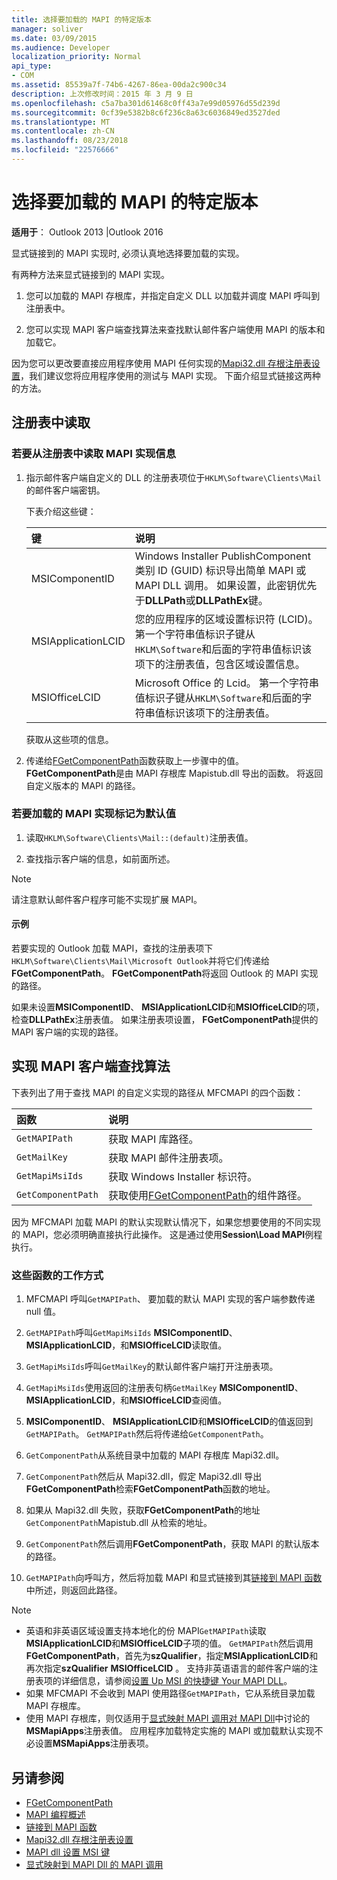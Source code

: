 ```yaml
---
title: 选择要加载的 MAPI 的特定版本
manager: soliver
ms.date: 03/09/2015
ms.audience: Developer
localization_priority: Normal
api_type:
- COM
ms.assetid: 85539a7f-74b6-4267-86ea-00da2c900c34
description: 上次修改时间：2015 年 3 月 9 日
ms.openlocfilehash: c5a7ba301d61468c0ff43a7e99d05976d55d239d
ms.sourcegitcommit: 0cf39e5382b8c6f236c8a63c6036849ed3527ded
ms.translationtype: MT
ms.contentlocale: zh-CN
ms.lasthandoff: 08/23/2018
ms.locfileid: "22576666"
---
```

# <a name="choose-a-specific-version-of-mapi-to-load"></a>选择要加载的 MAPI 的特定版本

**适用于**： Outlook 2013 |Outlook 2016 
  
显式链接到的 MAPI 实现时, 必须认真地选择要加载的实现。 
  
有两种方法来显式链接到的 MAPI 实现。 
  
1. 您可以加载的 MAPI 存根库，并指定自定义 DLL 以加载并调度 MAPI 呼叫到注册表中。
    
2. 您可以实现 MAPI 客户端查找算法来查找默认邮件客户端使用 MAPI 的版本和加载它。
    
因为您可以更改要直接应用程序使用 MAPI 任何实现的[Mapi32.dll 存根注册表设置](http://msdn.microsoft.com/en-us/library/ms531218%28EXCHG.10%29.aspx)，我们建议您将应用程序使用的测试与 MAPI 实现。 下面介绍显式链接这两种的方法。 
  
## <a name="reading-from-the-registry"></a>注册表中读取

### <a name="to-read-mapi-implementation-information-from-the-registry"></a>若要从注册表中读取 MAPI 实现信息

1. 指示邮件客户端自定义的 DLL 的注册表项位于`HKLM\Software\Clients\Mail`的邮件客户端密钥。 
    
   下表介绍这些键：
    
   |**键**|**说明**|
   |:-----|:-----|
   |MSIComponentID  <br/> |Windows Installer PublishComponent 类别 ID (GUID) 标识导出简单 MAPI 或 MAPI DLL 调用。 如果设置，此密钥优先于**DLLPath**或**DLLPathEx**键。  <br/> |
   |MSIApplicationLCID  <br/> |您的应用程序的区域设置标识符 (LCID)。 第一个字符串值标识子键从`HKLM\Software`和后面的字符串值标识该项下的注册表值，包含区域设置信息。  <br/> |
   |MSIOfficeLCID  <br/> |Microsoft Office 的 Lcid。 第一个字符串值标识子键从`HKLM\Software`和后面的字符串值标识该项下的注册表值。  <br/> |
   
   获取从这些项的信息。
    
2. 传递给[FGetComponentPath](fgetcomponentpath.md)函数获取上一步骤中的值。 **FGetComponentPath**是由 MAPI 存根库 Mapistub.dll 导出的函数。 将返回自定义版本的 MAPI 的路径。 


### <a name="to-load-the-implementation-of-mapi-marked-as-default"></a>若要加载的 MAPI 实现标记为默认值

1. 读取`HKLM\Software\Clients\Mail::(default)`注册表值。 
    
2. 查找指示客户端的信息，如前面所述。
    
> [!NOTE]
> 请注意默认邮件客户程序可能不实现扩展 MAPI。 
  
#### <a name="example"></a>示例

若要实现的 Outlook 加载 MAPI，查找的注册表项下`HKLM\Software\Clients\Mail\Microsoft Outlook`并将它们传递给**FGetComponentPath**。 **FGetComponentPath**将返回 Outlook 的 MAPI 实现的路径。 
  
如果未设置**MSIComponentID**、 **MSIApplicationLCID**和**MSIOfficeLCID**的项，检查**DLLPathEx**注册表值。 如果注册表项设置， **FGetComponentPath**提供的 MAPI 客户端的实现的路径。 
  
## <a name="implementing-the-mapi-client-lookup-algorithm"></a>实现 MAPI 客户端查找算法

下表列出了用于查找 MAPI 的自定义实现的路径从 MFCMAPI 的四个函数：
  
|**函数**|**说明**|
|:-----|:-----|
| `GetMAPIPath` <br/> |获取 MAPI 库路径。  <br/> |
| `GetMailKey` <br/> |获取 MAPI 邮件注册表项。  <br/> |
| `GetMapiMsiIds` <br/> |获取 Windows Installer 标识符。  <br/> |
| `GetComponentPath` <br/> |获取使用[FGetComponentPath](fgetcomponentpath.md)的组件路径。  <br/> |
   
因为 MFCMAPI 加载 MAPI 的默认实现默认情况下，如果您想要使用的不同实现的 MAPI，您必须明确直接执行此操作。 这是通过使用**Session\Load MAPI**例程执行。 
  
### <a name="how-these-functions-work"></a>这些函数的工作方式

1. MFCMAPI 呼叫`GetMAPIPath`、 要加载的默认 MAPI 实现的客户端参数传递 null 值。
    
2.  `GetMAPIPath`呼叫`GetMapiMsiIds` **MSIComponentID**、 **MSIApplicationLCID**，和**MSIOfficeLCID**读取值。
    
3.  `GetMapiMsiIds`呼叫`GetMailKey`的默认邮件客户端打开注册表项。 
    
4.  `GetMapiMsiIds`使用返回的注册表句柄`GetMailKey` **MSIComponentID**、 **MSIApplicationLCID**，和**MSIOfficeLCID**查阅值。
    
5. **MSIComponentID**、 **MSIApplicationLCID**和**MSIOfficeLCID**的值返回到`GetMAPIPath`。  `GetMAPIPath`然后将传递给`GetComponentPath`。
    
6.  `GetComponentPath`从系统目录中加载的 MAPI 存根库 Mapi32.dll。 
    
7.  `GetComponentPath`然后从 Mapi32.dll，假定 Mapi32.dll 导出**FGetComponentPath**检索**FGetComponentPath**函数的地址。
    
8. 如果从 Mapi32.dll 失败，获取**FGetComponentPath**的地址`GetComponentPath`Mapistub.dll 从检索的地址。 
    
9.  `GetComponentPath`然后调用**FGetComponentPath**，获取 MAPI 的默认版本的路径。
    
10.  `GetMAPIPath`向呼叫方，然后将加载 MAPI 和显式链接到其[链接到 MAPI 函数](how-to-link-to-mapi-functions.md)中所述，则返回此路径。
    
> [!NOTE] 
> - 英语和非英语区域设置支持本地化的份 MAPI`GetMAPIPath`读取**MSIApplicationLCID**和**MSIOfficeLCID**子项的值。  `GetMAPIPath`然后调用**FGetComponentPath**，首先为**szQualifier**，指定**MSIApplicationLCID**和再次指定**szQualifier** **MSIOfficeLCID** 。 支持非英语语言的邮件客户端的注册表项的详细信息，请参阅[设置 Up MSI 的快捷键 Your MAPI DLL](http://msdn.microsoft.com/en-us/library/ee909494%28VS.85%29.aspx)。   
> - 如果 MFCMAPI 不会收到 MAPI 使用路径`GetMAPIPath`，它从系统目录加载 MAPI 存根库。
> - 使用 MAPI 存根库，则仅适用于[显式映射 MAPI 调用对 MAPI Dll](http://msdn.microsoft.com/en-us/library/ee909490%28VS.85%29.aspx)中讨论的**MSMapiApps**注册表值。 应用程序加载特定实施的 MAPI 或加载默认实现不必设置**MSMapiApps**注册表项。 
    
## <a name="see-also"></a>另请参阅

- [FGetComponentPath](fgetcomponentpath.md)
- [MAPI 编程概述](mapi-programming-overview.md)
- [链接到 MAPI 函数](how-to-link-to-mapi-functions.md)
- [Mapi32.dll 存根注册表设置](http://msdn.microsoft.com/en-us/library/ms531218%28EXCHG.10%29.aspx)
- [MAPI dll 设置 MSI 键](http://msdn.microsoft.com/en-us/library/ee909494%28VS.85%29.aspx)
- [显式映射到 MAPI Dll 的 MAPI 调用](http://msdn.microsoft.com/en-us/library/ee909490%28VS.85%29.aspx)

